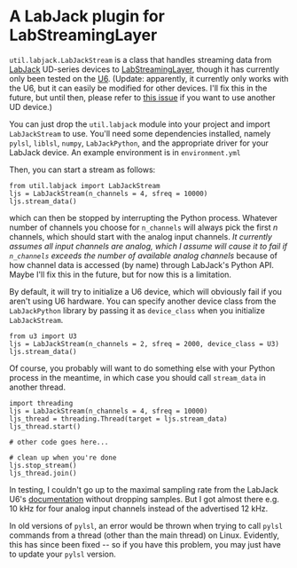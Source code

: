 # A LabJack plugin for LabStreamingLayer

`util.labjack.LabJackStream` is a class that handles streaming data from [LabJack](https://labjack.com/) UD-series devices to [LabStreamingLayer](https://labstreaminglayer.readthedocs.io/info/intro.html), though it has currently only been tested on the [U6](https://labjack.com/support/datasheets/u6). (Update: apparently, it currently only works with the U6, but it can easily be modified for other devices. I'll fix this in the future, but until then, please refer to [this issue](https://github.com/john-veillette/labjack-to-lsl/issues/2) if you want to use another UD device.)

You can just drop the `util.labjack` module into your project and import `LabJackStream` to use. You'll need some dependencies installed, namely `pylsl`, `liblsl`, `numpy`, `LabJackPython`, and the appropriate driver for your LabJack device. An example environment is in `environment.yml`

Then, you can start a stream as follows:

```
from util.labjack import LabJackStream
ljs = LabJackStream(n_channels = 4, sfreq = 10000)
ljs.stream_data()
```
which can then be stopped by interrupting the Python process. Whatever number of channels you choose for `n_channels` will always pick the first _n_ channels, which should start with the analog input channels. _It currently assumes all input channels are analog, which I assume will cause it to fail if `n_channels` exceeds the number of available analog channels_ because of how channel data is accessed (by name) through LabJack's Python API. Maybe I'll fix this in the future, but for now this is a limitation.

By default, it will try to initialize a U6 device, which will obviously fail if you aren't using U6 hardware. You can specify another device class from the `LabJackPython` library by passing it as `device_class` when you initialize `LabJackStream`.

```
from u3 import U3
ljs = LabJackStream(n_channels = 2, sfreq = 2000, device_class = U3)
ljs.stream_data()
```

Of course, you probably will want to do something else with your Python process in the meantime, in which case you should call `stream_data` in another thread.

```
import threading
ljs = LabJackStream(n_channels = 4, sfreq = 10000)
ljs_thread = threading.Thread(target = ljs.stream_data)
ljs_thread.start()

# other code goes here...

# clean up when you're done
ljs.stop_stream()
ljs_thread.join()
```
In testing, I couldn't go up to the maximal sampling rate from the LabJack U6's [documentation](https://labjack.com/support/datasheets/u6/operation/stream-mode) without dropping samples. But I got almost there e.g. 10 kHz for four analog input channels instead of the advertised 12 kHz.

In old versions of `pylsl`, an error would be thrown when trying to call `pylsl` commands from a thread (other than the main thread) on Linux. Evidently, this has since been fixed -- so if you have this problem, you may just have to update your `pylsl` version.
